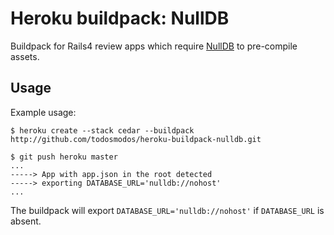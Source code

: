 Heroku buildpack: NullDB
=======================

Buildpack for Rails4 review apps which require [NullDB](https://github.com/nulldb/nulldb) to pre-compile assets.

Usage
-----

Example usage:

    $ heroku create --stack cedar --buildpack http://github.com/todosmodos/heroku-buildpack-nulldb.git

    $ git push heroku master
    ...
    -----> App with app.json in the root detected
    -----> exporting DATABASE_URL='nulldb://nohost'
    ...

The buildpack will export `DATABASE_URL='nulldb://nohost'` if `DATABASE_URL` is absent.
